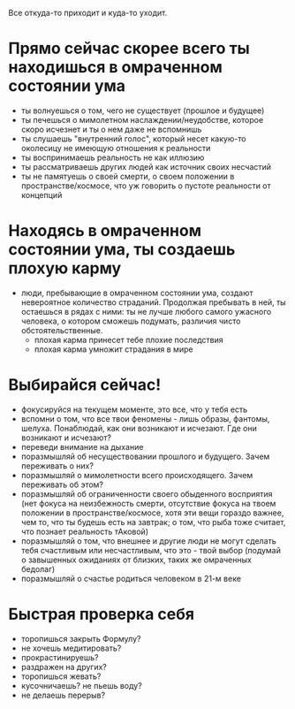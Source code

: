 Все откуда-то приходит и куда-то уходит.

# Прямо сейчас скорее всего ты находишься в омраченном состоянии ума

- ты волнуешься о том, чего не существует (прошлое и будущее)
- ты печешься о мимолетном наслаждении/неудобстве, которое скоро исчезнет и ты о нем даже не вспомнишь
- ты слушаешь "внутренний голос", который несет какую-то околесицу не имеющую отношения к реальности
- ты воспринимаешь реальность не как иллюзию
- ты рассматриваешь других людей как источник своих несчастий
- ты не памятуешь о своей смерти, о своем положении в пространстве/космосе, что уж говорить о пустоте реальности от концепций

# Находясь в омраченном состоянии ума, ты создаешь плохую карму

- люди, пребывающие в омраченном состоянии ума, создают невероятное количество страданий. Продолжая пребывать в ней, ты остаешься в рядах с ними: ты не лучше любого самого ужасного человека, о котором сможешь подумать, различия чисто обстоятельственные.
  - плохая карма принесет тебе плохие последствия
  - плохая карма умножит страдания в мире

# Выбирайся сейчас!

- фокусируйся на текущем моменте, это все, что у тебя есть
- вспомни о том, что все твои феномены - лишь образы, фантомы, шелуха. Понаблюдай, как они возникают и исчезают. Где они возникают и исчезают?
- переведи внимание на дыхание
- поразмышляй об несуществовании прошлого и будущего. Зачем переживать о них?
- поразмышляй о мимолетности всего происходящего. Зачем переживать об этом?
- поразмышляй об ограниченности своего обыденного восприятия (нет фокуса на неизбежность смерти, отсутствие фокуса на твоем положении в пространстве/космосе, хотя эти вещи гораздо важнее, чем то, что ты будешь есть на завтрак; о том, что рыба тоже считает, что познает реальность тАковой)
- поразмышляй о том, что внешнее и другие люди не могут сделать тебя счастливым или несчастливым, что это - твой выбор (подумай о завышенных ожиданиях от близких, таких же омраченных бедолаг)
- поразмышляй о счастье родиться человеком в 21-м веке

# Быстрая проверка себя

- торопишься закрыть Формулу?
- не хочешь медитировать?
- прокрастинируешь?
- раздражен на других?
- торопишься жевать?
- кусочничаешь? не пьешь воду?
- не делаешь перерыв?
